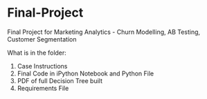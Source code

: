 # Final-Project
Final Project for Marketing Analytics - Churn Modelling, AB Testing, Customer Segmentation

What is in the folder:
1. Case Instructions
2. Final Code in iPython Notebook and Python File
3. PDF of full Decision Tree built
4. Requirements File
